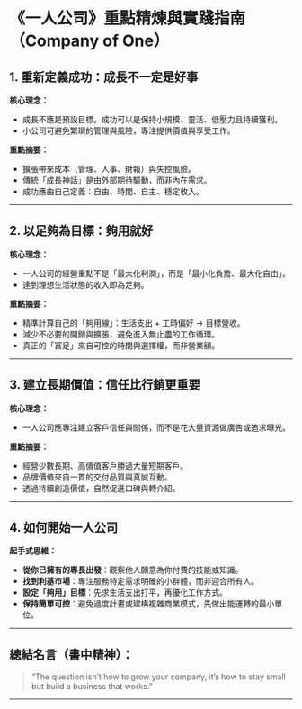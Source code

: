 # 《一人公司》重點精煉與實踐指南（Company of One）

## 1. 重新定義成功：成長不一定是好事

**核心理念：**  
- 成長不應是預設目標。成功可以是保持小規模、靈活、低壓力且持續獲利。
- 小公司可避免繁瑣的管理與風險，專注提供價值與享受工作。

**重點摘要：**
- 擴張帶來成本（管理、人事、財報）與失控風險。
- 傳統「成長神話」是由外部期待驅動，而非內在需求。
- 成功應由自己定義：自由、時間、自主、穩定收入。

---

## 2. 以足夠為目標：夠用就好

**核心理念：**  
- 一人公司的經營重點不是「最大化利潤」，而是「最小化負擔、最大化自由」。
- 達到理想生活狀態的收入即為足夠。

**重點摘要：**
- 精準計算自己的「夠用線」：生活支出 + 工時偏好 → 目標營收。
- 減少不必要的開銷與擴張，避免進入無止盡的工作循環。
- 真正的「富足」來自可控的時間與選擇權，而非營業額。

---

## 3. 建立長期價值：信任比行銷更重要

**核心理念：**  
- 一人公司應專注建立客戶信任與關係，而不是花大量資源做廣告或追求曝光。

**重點摘要：**
- 經營少數長期、高價值客戶勝過大量短期客戶。
- 品牌價值來自一貫的交付品質與真誠互動。
- 透過持續創造價值，自然促進口碑與轉介紹。

---

## 4. 如何開始一人公司

**起手式思維：**
- **從你已擁有的專長出發**：觀察他人願意為你付費的技能或知識。
- **找到利基市場**：專注服務特定需求明確的小群體，而非迎合所有人。
- **設定「夠用」目標**：先求生活支出打平，再優化工作方式。
- **保持簡單可控**：避免過度計畫或建構複雜商業模式，先做出能運轉的最小單位。

---

## 總結名言（書中精神）：
> “The question isn’t how to grow your company, it’s how to stay small but build a business that works.”

---
